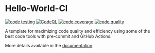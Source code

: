 # Hello-World-CI

[![code testing](https://github.com/grintor/Hello-Wolrd-CI/actions/workflows/testing.yaml/badge.svg)](https://github.com/grintor/CI_Baseline/actions/workflows/testing.yaml)
[![CodeQL](https://github.com/grintor/Hello-Wolrd-CI/actions/workflows/codeql.yaml/badge.svg)](https://github.com/grintor/CI_Baseline/actions/workflows/codeql.yaml)
[![code coverage](https://img.shields.io/endpoint?url=https://raw.githubusercontent.com/grintor/CI_Baseline/main/.repo-shields/covered_shield.json)](.repo-reports/coverage.txt)
[![code quality](https://img.shields.io/endpoint?url=https://raw.githubusercontent.com/grintor/CI_Baseline/main/.repo-shields/quality_shield.json)](.repo-reports/pylint-report.txt)

A template for maximizing code quality and efficiency using some of the best code tools with pre-commit and GitHub
Actions.

More details available in the [documentation](https://grintor.github.io/CI_Baseline/)
